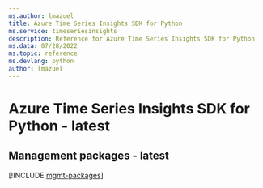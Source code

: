 ```yaml
---
ms.author: lmazuel
title: Azure Time Series Insights SDK for Python
ms.service: timeseriesinsights
description: Reference for Azure Time Series Insights SDK for Python
ms.data: 07/28/2022
ms.topic: reference
ms.devlang: python
author: lmazuel
---
```

# Azure Time Series Insights SDK for Python - latest

## Management packages - latest
[!INCLUDE [mgmt-packages](time-series-insights-mgmt-index.md)]